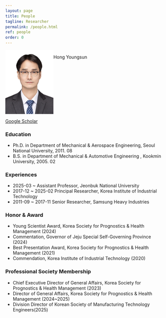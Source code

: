 ```yaml
---
layout: page
title: People
tagline: Researcher
permalink: /people.html
ref: people
order: 0
---
```


<div style="display: flex; align-items: left;">
  <img src="/image/HongYoungsun.jpg" width="30%" height="30%">
  <p>Hong Youngsun</p>
</div>

[Google Scholar](https://scholar.google.com/citations?user=FTExVZIAAAAJ&hl=ko)

### Education
- Ph.D. in Department of Mechanical & Aerospace Engineering, Seoul National University, 2011. 08
- B.S. in Department of Mechanical & Automotive Engineering , Kookmin University, 2005. 02

### Experiences
- 2025-03 ~           Assistant Professor, Jeonbuk National University
- 2017-12 ~ 2025-02   Principal Researcher, Korea Institute of Industrial Technology
- 2011-09 ~ 2017-11   Senior Researcher, Samsung Heavy Industries

### Honor & Award
- Young Scientist Award, Korea Society for Prognostics & Health Management (2024)
- Commentation, Governor of Jeju Special Self-Governing Province (2024)
- Best Presentation Award, Korea Society for Prognostics & Health Management (2021)
- Commendation, Korea Institute of Industrial Technology (2020)

### Professional Society Membership
- Chief Executive Director of General Affairs, Korea Society for Prognostics & Health Management (2023)
- Director of General Affairs, Korea Society for Prognostics & Health Management (2024~2025)
- Division Director of Korean Society of Manufacturing Technology Engineers(2025)
